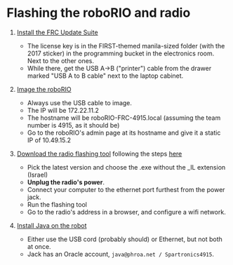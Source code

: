 Flashing the roboRIO and radio
==============================

1. [Install the FRC Update Suite](http://wpilib.screenstepslive.com/s/4485/m/13810/l/599669-installing-the-frc-2017-update-suite-all-languages)
    - The license key is in the FIRST-themed manila-sized folder (with the 2017
        sticker) in the programming bucket in the electronics room.
        Next to the other ones.
    - While there, get the USB A->B ("printer") cable from the drawer marked
        "USB A to B cable" next to the laptop cabinet.

2. [Image the roboRIO](http://wpilib.screenstepslive.com/s/4485/m/13503/l/144984-imaging-your-roborio)
    - Always use the USB cable to image.
    - The IP will be 172.22.11.2
    - The hostname will be roboRIO-FRC-4915.local (assuming the
    team number is 4915, as it should be)
    - Go to the roboRIO's admin page at its hostname and give it a static IP of 10.49.15.2

3. [Download the radio flashing tool](https://usfirst.collab.net/sf/frs/do/listReleases/projects.wpilib/frs.frc_radio_configuration_utility)
    following the steps [here](http://wpilib.screenstepslive.com/s/4485/m/13503/l/144986-programming-your-radio-for-home-use)
    - Pick the latest version and choose the .exe without the _IL extension (Israel)
    - **Unplug the radio's power**.
    - Connect your computer to the ethernet port furthest from the power jack.
    - Run the flashing tool
    - Go to the radio's address in a browser, and configure a wifi network.

4. [Install Java on the robot](http://wpilib.screenstepslive.com/s/4485/m/13503/l/599747-installing-java-8-on-the-roborio-using-the-frc-roborio-java-installer-java-only)
    - Either use the USB cord (probably should) or Ethernet, but not both at once.
    - Jack has an Oracle account, `java@phroa.net / Spartronics4915`.
